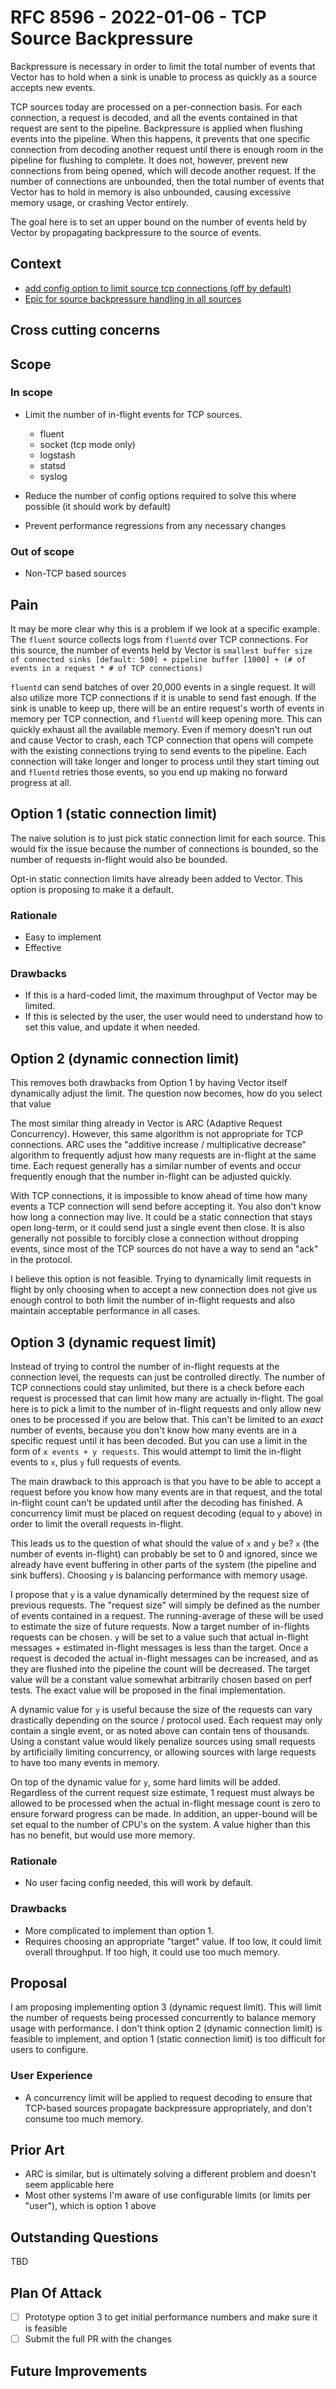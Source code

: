 # RFC 8596 - 2022-01-06 - TCP Source Backpressure

Backpressure is necessary in order to limit the total number of events that Vector has to hold when a sink is
unable to process as quickly as a source accepts new events.

TCP sources today are processed on a per-connection basis. For each connection, a request is decoded, and all the events
contained in that request are sent to the pipeline. Backpressure is applied when flushing events into the pipeline.
When this happens, it prevents that one specific connection from decoding another request until there is enough
room in the pipeline for flushing to complete. It does not, however, prevent new connections from being opened,
which will decode another request. If the number of connections are unbounded, then the total number of events that
Vector has to hold in memory is also unbounded, causing excessive memory usage, or crashing Vector entirely.

The goal here is to set an upper bound on the number of events held by Vector by propagating backpressure
to the source of events.


## Context

- [add config option to limit source tcp connections (off by default)](https://github.com/vectordotdev/vector/pull/10491)
- [Epic for source backpressure handling in all sources](https://github.com/vectordotdev/vector/issues/8820)

## Cross cutting concerns


## Scope

### In scope

- Limit the number of in-flight events for TCP sources.
    - fluent
    - socket (tcp mode only)
    - logstash
    - statsd
    - syslog

- Reduce the number of config options required to solve this where possible (it should work by default)
- Prevent performance regressions from any necessary changes


### Out of scope

- Non-TCP based sources

## Pain


It may be more clear why this is a problem if we look at a specific example. The `fluent` source collects logs from
`fluentd` over TCP connections. For this source, the number of events held by Vector is
`smallest buffer size of connected sinks [default: 500] + pipeline buffer [1000] + (# of events in a request * # of TCP connections)`

`fluentd` can send batches of over 20,000 events in a single request. It will also
utilize more TCP connections if it is unable to send fast enough. If the sink is unable to keep up, there will be
an entire request's worth of events in memory per TCP connection, and `fluentd` will keep opening more. This
can quickly exhaust all the available memory. Even if memory doesn't run out and cause Vector to crash, each
TCP connection that opens will compete with the existing connections trying to send events to the pipeline. Each
connection will take longer and longer to process until they start timing out and `fluentd` retries those events,
so you end up making no forward progress at all.


## Option 1 (static connection limit)

The naive solution is to just pick static connection limit for each source. This would fix the issue because the
number of connections is bounded, so the number of requests in-flight would also be bounded.

Opt-in static connection limits have already been added to Vector. This option is proposing to make it a default.

### Rationale
- Easy to implement
- Effective

### Drawbacks
- If this is a hard-coded limit, the maximum throughput of Vector may be limited.
- If this is selected by the user, the user would need to understand how to set this value, and update it when needed.


## Option 2 (dynamic connection limit)

This removes both drawbacks from Option 1 by having Vector itself dynamically adjust the limit. The question now becomes,
how do you select that value

The most similar thing already in Vector is ARC (Adaptive Request Concurrency). However, this same algorithm is not
appropriate for TCP connections. ARC uses the "additive increase / multiplicative decrease" algorithm to frequently adjust
how many requests are in-flight at the same time. Each request generally has a similar number of events and occur
frequently enough that the number in-flight can be adjusted quickly.

With TCP connections, it is impossible to know ahead of time how many events a TCP connection will send before accepting it.
You also don't know how long a connection may live. It could be a static connection that stays open long-term, or it could send just a single event
then close. It is also generally not possible to forcibly close a connection without dropping events, since most of the
TCP sources do not have a way to send an "ack" in the protocol.

I believe this option is not feasible. Trying to dynamically limit requests in flight by only choosing when
to accept a new connection does not give us enough control to both limit the number of in-flight requests
and also maintain acceptable performance in all cases.

## Option 3 (dynamic request limit)

Instead of trying to control the number of in-flight requests at the connection level, the requests can just be controlled directly.
The number of TCP connections could stay unlimited, but there is a check before each request is processed that
can limit how many are actually in-flight. The goal here is to pick a limit to the number of in-flight requests and
only allow new ones to be processed if you are below that. This can't be limited to an _exact_ number of events, because you
don't know how many events are in a specific request until it has been decoded. But you can use a limit in the form of
`x events + y requests`. This would attempt to limit the in-flight events to `x`, plus `y` full requests of events.

The main drawback to this approach is that you have to be able to accept a request before you know how many events
are in that request, and the total in-flight count can't be updated until after the decoding has finished. A concurrency
limit must be placed on request decoding (equal to `y` above) in order to limit the overall requests in-flight.

This leads us to the question of what should the value of `x` and `y` be? `x` (the number of events in-flight) can probably
be set to 0 and ignored, since we already have event buffering in other parts of the system (the pipeline and sink buffers).
Choosing `y` is balancing performance with memory usage.

I propose that `y` is a value dynamically determined by the request size of previous requests.
The "request size" will simply be defined as the number of events contained in a request. The running-average of
these will be used to estimate the size of future requests. Now a target number of in-flights requests can be chosen.
`y` will be set to a value such that actual in-flight messages + estimated in-flight messages is less than the target.
Once a request is decoded the actual in-flight messages can be increased, and as they are flushed into the pipeline
the count will be decreased. The target value will be a constant value somewhat arbitrarily chosen based on perf tests.
The exact value will be proposed in the final implementation.

A dynamic value for `y` is useful because the size of the requests can vary drastically depending on the source / protocol used.
Each request may only contain a single event, or as noted above can contain tens of thousands. Using a constant
value would likely penalize sources using small requests by artificially limiting concurrency, or allowing
sources with large requests to have too many events in memory.

On top of the dynamic value for `y`, some hard limits will be added. Regardless of the current request size estimate,
1 request must always be allowed to be processed when the actual in-flight message count is zero to ensure forward
progress can be made. In addition, an upper-bound will be set equal to the number of CPU's on the system. A
value higher than this has no benefit, but would use more memory.

### Rationale
- No user facing config needed, this will work by default.

### Drawbacks
- More complicated to implement than option 1.
- Requires choosing an appropriate "target" value. If too low, it could limit overall throughput. If too high, it could use too much memory.


## Proposal

I am proposing implementing option 3 (dynamic request limit).
This will limit the number of requests being processed concurrently to balance memory usage with performance.
I don't think option 2 (dynamic connection limit) is feasible to implement, and option 1 (static connection limit) is
too difficult for users to configure.


### User Experience

- A concurrency limit will be applied to request decoding to ensure that TCP-based sources propagate backpressure appropriately, and don't consume too much memory.


## Prior Art

- ARC is similar, but is ultimately solving a different problem and doesn't seem applicable here
- Most other systems I'm aware of use configurable limits (or limits per "user"), which is option 1 above


## Outstanding Questions

TBD

## Plan Of Attack


- [ ] Prototype option 3 to get initial performance numbers and make sure it is feasible
- [ ] Submit the full PR with the changes

## Future Improvements


